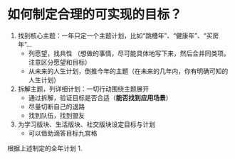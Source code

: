 <!--
 * @Descripttion: 
 * @version: 
 * @Author: shenjia
 * @Date: 2021-01-04 09:46:46
 * @LastEditors: shenjia
 * @LastEditTime: 2021-01-04 13:47:49
-->
# 如何制定合理的可实现的目标？
1. 找到核心主题：一年只定一个主题计划，比如“跳槽年”、“健康年”、“买房年”...
   - 列愿望，找共性 （想做的事情，尽可能具体地写下来，然后合并同类项。注意区分愿望和目标）
   - 从未来的人生计划，倒推今年的主题（在未来的几年内，你有明确可知的人生计划）
2. 拆解主题，列详细计划：一切行动围绕主题展开
   - 通过拆解，验证目标是否合适（**能否找到应用场景**）
   - 尽量切断自己的退路
   - 找到队伍，找到盟友
3. 为学习版块、生活版块、社交版块设定目标与计划
   - 可以借助滴答目标九宫格


根据上述制定的全年计划
1.